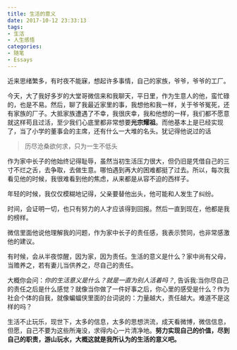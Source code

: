 ```yaml
---
title: 生活的意义
date: 2017-10-12 23:33:13
tags:
- 生活
- 人生感悟
categories:
- 随笔
- Essays
---
```


近来思绪繁多，有时夜不能寐，想起许多事情，自己的家族，爷爷，爷爷的工厂。

今天，大了我好多岁的大堂哥微信来和我聊天，平日里，作为生意人的他，蛮忙碌的，也是不易。然后，聊了我最近家里的事，我想他和我一样，关于爷爷冤死，还有家族的厂子。大抵家族遭遇了不幸，我很庆幸，我和他想的一样，我们都不愿意就这样苟且过活，至少我们心底里都非常想要**光宗耀祖**。而他基本上是已经实现了，当了小学的董事会的主席，还有什么一大堆的名头。犹记得他说过的话

> 历尽沧桑欲何求，只为一生不低头

作为家中长子的他始终记得耻辱，虽然当初生活压力很大，但仍旧是凭借自己的三寸不烂之舌，去争取，去做生意。哪怕遇到再大的困难都挺了过去。所以，每次我看见他的时候，我很难看到他的焦虑，从来都是从容不迫的西样子。

年轻的时候，我仅仅模糊地记得，父亲要替他出头，他可能和人发生了纠纷。

时间，会证明一切，也只有努力的人才应该得到回报。然后一直到现在，他都是我的榜样。

微信里面他说他理解我的问题，作为家中长子的责任感，我表示赞同，也非常感激他的建议。

有时候，会从半夜惊醒，因为家，因为责任。生活的意义是什么？家中尚有父母，当赡养之，若有妻儿当供养之，尽自己的责任。

大概你会问：_你的生活意义是什么？就是一直为别人活着吗？_, 告诉我:当你尽自己的责任之后是什么感觉？就像当你做了一件好事之后，你心里的感受是什么？作为社会个体的自我，就像蝙蝠侠里面的台词说的：力量越大，责任越大。难道不是这样的吗？

生活不止玩乐，现世下，太多的信息，太多的思想洪流，成天看微博，微信信息，但愿，自己不要为这些所淹没，求得内心一片清净地。**努力实现自己的价值，尽到自己的职责，游山玩水，大概这就是我所认为的生活的意义吧。**
